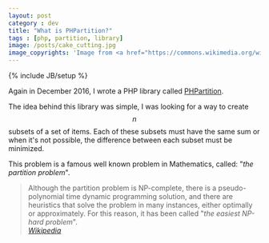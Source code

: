```yaml
---
layout: post
category : dev
title: "What is PHPartition?"
tags : [php, partition, library]
image: /posts/cake_cutting.jpg
image_copyrights: 'Image from <a href="https://commons.wikimedia.org/wiki/File:U.S._Marine_Corps_Maj._Thomas_Siverts,_the_executive_officer_of_the_1st_Battalion,_9th_Marine_Regiment,_cuts_a_birthday_cake_during_a_cake-cutting_ceremony_Nov._11,_2013,_at_Camp_Leatherneck,_Helmand_province_131111-M-WA264-009.jpg">Wikimedia commons</a>.'
---
```

{% include JB/setup %}

Again in December 2016, I wrote a PHP library called [PHPartition](https://packagist.org/packages/drupol/phpartition).

The idea behind this library was simple, I was looking for a way to create $$ n $$ subsets of a set of items. Each of these subsets must have the same sum or when it's not possible, the difference between each subset must be minimized.

This problem is a famous well known problem in Mathematics, called: "_the partition problem_".

<blockquote class="blockquote">
Although the partition problem is NP-complete, there is a pseudo-polynomial time dynamic programming solution, and there are heuristics that solve the problem in many instances, either optimally or approximately.
For this reason, it has been called "<i>the easiest NP-hard problem</i>".
<footer class="blockquote-footer"><cite><a href="https://en.wikipedia.org/wiki/Partition_problem">Wikipedia</a></cite></footer>
</blockquote>

